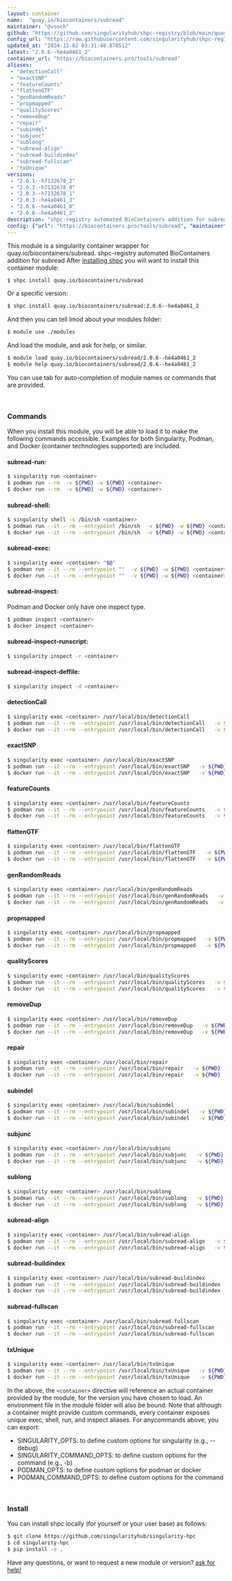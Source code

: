 ```yaml
---
layout: container
name:  "quay.io/biocontainers/subread"
maintainer: "@vsoch"
github: "https://github.com/singularityhub/shpc-registry/blob/main/quay.io/biocontainers/subread/container.yaml"
config_url: "https://raw.githubusercontent.com/singularityhub/shpc-registry/main/quay.io/biocontainers/subread/container.yaml"
updated_at: "2024-12-02 03:31:40.878512"
latest: "2.0.6--he4a0461_2"
container_url: "https://biocontainers.pro/tools/subread"
aliases:
 - "detectionCall"
 - "exactSNP"
 - "featureCounts"
 - "flattenGTF"
 - "genRandomReads"
 - "propmapped"
 - "qualityScores"
 - "removeDup"
 - "repair"
 - "subindel"
 - "subjunc"
 - "sublong"
 - "subread-align"
 - "subread-buildindex"
 - "subread-fullscan"
 - "txUnique"
versions:
 - "2.0.1--h7132678_2"
 - "2.0.3--h7132678_0"
 - "2.0.3--h7132678_1"
 - "2.0.3--he4a0461_3"
 - "2.0.6--he4a0461_0"
 - "2.0.6--he4a0461_2"
description: "shpc-registry automated BioContainers addition for subread"
config: {"url": "https://biocontainers.pro/tools/subread", "maintainer": "@vsoch", "description": "shpc-registry automated BioContainers addition for subread", "latest": {"2.0.6--he4a0461_2": "sha256:114390a783c77f7739d86e474bedfa5a4e65309a2f71d4db430803fb04601f5d"}, "tags": {"2.0.1--h7132678_2": "sha256:6f4696f9eb45f8de613b889ec9adfcb200be4658de651edd14404bdd606ce729", "2.0.3--h7132678_0": "sha256:b8168397dd5c80756a36f79e0895cc2db73088c913f1e6e4fb10e80700a4b450", "2.0.3--h7132678_1": "sha256:103bc8194681315ccd060f45910f96b7ef2c64d6b4936d782a5d5e4181dd97a1", "2.0.3--he4a0461_3": "sha256:d9f33f7b19615086e85d0adbd6e75d68edd1e3fa861e859a98d5a8d267e5bcb8", "2.0.6--he4a0461_0": "sha256:ea3bf25194820592a3e8124ddb04870ee195774ffb5c37e0a156d57b5c8854db", "2.0.6--he4a0461_2": "sha256:114390a783c77f7739d86e474bedfa5a4e65309a2f71d4db430803fb04601f5d"}, "docker": "quay.io/biocontainers/subread", "aliases": {"detectionCall": "/usr/local/bin/detectionCall", "exactSNP": "/usr/local/bin/exactSNP", "featureCounts": "/usr/local/bin/featureCounts", "flattenGTF": "/usr/local/bin/flattenGTF", "genRandomReads": "/usr/local/bin/genRandomReads", "propmapped": "/usr/local/bin/propmapped", "qualityScores": "/usr/local/bin/qualityScores", "removeDup": "/usr/local/bin/removeDup", "repair": "/usr/local/bin/repair", "subindel": "/usr/local/bin/subindel", "subjunc": "/usr/local/bin/subjunc", "sublong": "/usr/local/bin/sublong", "subread-align": "/usr/local/bin/subread-align", "subread-buildindex": "/usr/local/bin/subread-buildindex", "subread-fullscan": "/usr/local/bin/subread-fullscan", "txUnique": "/usr/local/bin/txUnique"}}
---
```


This module is a singularity container wrapper for quay.io/biocontainers/subread.
shpc-registry automated BioContainers addition for subread
After [installing shpc](#install) you will want to install this container module:


```bash
$ shpc install quay.io/biocontainers/subread
```

Or a specific version:

```bash
$ shpc install quay.io/biocontainers/subread:2.0.6--he4a0461_2
```

And then you can tell lmod about your modules folder:

```bash
$ module use ./modules
```

And load the module, and ask for help, or similar.

```bash
$ module load quay.io/biocontainers/subread/2.0.6--he4a0461_2
$ module help quay.io/biocontainers/subread/2.0.6--he4a0461_2
```

You can use tab for auto-completion of module names or commands that are provided.

<br>

### Commands

When you install this module, you will be able to load it to make the following commands accessible.
Examples for both Singularity, Podman, and Docker (container technologies supported) are included.

#### subread-run:

```bash
$ singularity run <container>
$ podman run --rm  -v ${PWD} -w ${PWD} <container>
$ docker run --rm  -v ${PWD} -w ${PWD} <container>
```

#### subread-shell:

```bash
$ singularity shell -s /bin/sh <container>
$ podman run --it --rm --entrypoint /bin/sh  -v ${PWD} -w ${PWD} <container>
$ docker run --it --rm --entrypoint /bin/sh  -v ${PWD} -w ${PWD} <container>
```

#### subread-exec:

```bash
$ singularity exec <container> "$@"
$ podman run --it --rm --entrypoint ""  -v ${PWD} -w ${PWD} <container> "$@"
$ docker run --it --rm --entrypoint ""  -v ${PWD} -w ${PWD} <container> "$@"
```

#### subread-inspect:

Podman and Docker only have one inspect type.

```bash
$ podman inspect <container>
$ docker inspect <container>
```

#### subread-inspect-runscript:

```bash
$ singularity inspect -r <container>
```

#### subread-inspect-deffile:

```bash
$ singularity inspect -d <container>
```


#### detectionCall

```bash
$ singularity exec <container> /usr/local/bin/detectionCall
$ podman run --it --rm --entrypoint /usr/local/bin/detectionCall   -v ${PWD} -w ${PWD} <container> -c " $@"
$ docker run --it --rm --entrypoint /usr/local/bin/detectionCall   -v ${PWD} -w ${PWD} <container> -c " $@"
```


#### exactSNP

```bash
$ singularity exec <container> /usr/local/bin/exactSNP
$ podman run --it --rm --entrypoint /usr/local/bin/exactSNP   -v ${PWD} -w ${PWD} <container> -c " $@"
$ docker run --it --rm --entrypoint /usr/local/bin/exactSNP   -v ${PWD} -w ${PWD} <container> -c " $@"
```


#### featureCounts

```bash
$ singularity exec <container> /usr/local/bin/featureCounts
$ podman run --it --rm --entrypoint /usr/local/bin/featureCounts   -v ${PWD} -w ${PWD} <container> -c " $@"
$ docker run --it --rm --entrypoint /usr/local/bin/featureCounts   -v ${PWD} -w ${PWD} <container> -c " $@"
```


#### flattenGTF

```bash
$ singularity exec <container> /usr/local/bin/flattenGTF
$ podman run --it --rm --entrypoint /usr/local/bin/flattenGTF   -v ${PWD} -w ${PWD} <container> -c " $@"
$ docker run --it --rm --entrypoint /usr/local/bin/flattenGTF   -v ${PWD} -w ${PWD} <container> -c " $@"
```


#### genRandomReads

```bash
$ singularity exec <container> /usr/local/bin/genRandomReads
$ podman run --it --rm --entrypoint /usr/local/bin/genRandomReads   -v ${PWD} -w ${PWD} <container> -c " $@"
$ docker run --it --rm --entrypoint /usr/local/bin/genRandomReads   -v ${PWD} -w ${PWD} <container> -c " $@"
```


#### propmapped

```bash
$ singularity exec <container> /usr/local/bin/propmapped
$ podman run --it --rm --entrypoint /usr/local/bin/propmapped   -v ${PWD} -w ${PWD} <container> -c " $@"
$ docker run --it --rm --entrypoint /usr/local/bin/propmapped   -v ${PWD} -w ${PWD} <container> -c " $@"
```


#### qualityScores

```bash
$ singularity exec <container> /usr/local/bin/qualityScores
$ podman run --it --rm --entrypoint /usr/local/bin/qualityScores   -v ${PWD} -w ${PWD} <container> -c " $@"
$ docker run --it --rm --entrypoint /usr/local/bin/qualityScores   -v ${PWD} -w ${PWD} <container> -c " $@"
```


#### removeDup

```bash
$ singularity exec <container> /usr/local/bin/removeDup
$ podman run --it --rm --entrypoint /usr/local/bin/removeDup   -v ${PWD} -w ${PWD} <container> -c " $@"
$ docker run --it --rm --entrypoint /usr/local/bin/removeDup   -v ${PWD} -w ${PWD} <container> -c " $@"
```


#### repair

```bash
$ singularity exec <container> /usr/local/bin/repair
$ podman run --it --rm --entrypoint /usr/local/bin/repair   -v ${PWD} -w ${PWD} <container> -c " $@"
$ docker run --it --rm --entrypoint /usr/local/bin/repair   -v ${PWD} -w ${PWD} <container> -c " $@"
```


#### subindel

```bash
$ singularity exec <container> /usr/local/bin/subindel
$ podman run --it --rm --entrypoint /usr/local/bin/subindel   -v ${PWD} -w ${PWD} <container> -c " $@"
$ docker run --it --rm --entrypoint /usr/local/bin/subindel   -v ${PWD} -w ${PWD} <container> -c " $@"
```


#### subjunc

```bash
$ singularity exec <container> /usr/local/bin/subjunc
$ podman run --it --rm --entrypoint /usr/local/bin/subjunc   -v ${PWD} -w ${PWD} <container> -c " $@"
$ docker run --it --rm --entrypoint /usr/local/bin/subjunc   -v ${PWD} -w ${PWD} <container> -c " $@"
```


#### sublong

```bash
$ singularity exec <container> /usr/local/bin/sublong
$ podman run --it --rm --entrypoint /usr/local/bin/sublong   -v ${PWD} -w ${PWD} <container> -c " $@"
$ docker run --it --rm --entrypoint /usr/local/bin/sublong   -v ${PWD} -w ${PWD} <container> -c " $@"
```


#### subread-align

```bash
$ singularity exec <container> /usr/local/bin/subread-align
$ podman run --it --rm --entrypoint /usr/local/bin/subread-align   -v ${PWD} -w ${PWD} <container> -c " $@"
$ docker run --it --rm --entrypoint /usr/local/bin/subread-align   -v ${PWD} -w ${PWD} <container> -c " $@"
```


#### subread-buildindex

```bash
$ singularity exec <container> /usr/local/bin/subread-buildindex
$ podman run --it --rm --entrypoint /usr/local/bin/subread-buildindex   -v ${PWD} -w ${PWD} <container> -c " $@"
$ docker run --it --rm --entrypoint /usr/local/bin/subread-buildindex   -v ${PWD} -w ${PWD} <container> -c " $@"
```


#### subread-fullscan

```bash
$ singularity exec <container> /usr/local/bin/subread-fullscan
$ podman run --it --rm --entrypoint /usr/local/bin/subread-fullscan   -v ${PWD} -w ${PWD} <container> -c " $@"
$ docker run --it --rm --entrypoint /usr/local/bin/subread-fullscan   -v ${PWD} -w ${PWD} <container> -c " $@"
```


#### txUnique

```bash
$ singularity exec <container> /usr/local/bin/txUnique
$ podman run --it --rm --entrypoint /usr/local/bin/txUnique   -v ${PWD} -w ${PWD} <container> -c " $@"
$ docker run --it --rm --entrypoint /usr/local/bin/txUnique   -v ${PWD} -w ${PWD} <container> -c " $@"
```



In the above, the `<container>` directive will reference an actual container provided
by the module, for the version you have chosen to load. An environment file in the
module folder will also be bound. Note that although a container
might provide custom commands, every container exposes unique exec, shell, run, and
inspect aliases. For anycommands above, you can export:

 - SINGULARITY_OPTS: to define custom options for singularity (e.g., --debug)
 - SINGULARITY_COMMAND_OPTS: to define custom options for the command (e.g., -b)
 - PODMAN_OPTS: to define custom options for podman or docker
 - PODMAN_COMMAND_OPTS: to define custom options for the command

<br>

### Install

You can install shpc locally (for yourself or your user base) as follows:

```bash
$ git clone https://github.com/singularityhub/singularity-hpc
$ cd singularity-hpc
$ pip install -e .
```

Have any questions, or want to request a new module or version? [ask for help!](https://github.com/singularityhub/singularity-hpc/issues)